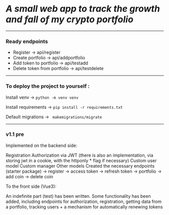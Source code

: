 _<h1>A small web app to track the growth and fall of my crypto portfolio</h1>_
<hr>
<h3> Ready endpoints</h3>
<ul>
<li>Register  -> api/register</li>
<li>Create portfolio -> api/addportfolio </li>
<li>Add token to portfolio -> api/testadd</li>
<li>Delete token from portfolio -> api/testdelete</li>
</ul>
<hr>
<h3> To deploy the project to yourself :  </h3>
<p>Install venv -> <code>python -m venv venv</code></p>
<p>Install requirements -> <code>pip install -r requirements.txt</code></p>
<p>Default migrations -> <code> makemigrations/migrate</code></p>
<hr>
<h3>v1.1 pre </h3>
Implemented on the backend side:

Registration
Authorization via JWT (there is also an implementation, via storing jwt in a cookie, with the httponly * flag if necessary)
Custom user model
Custom manager
Other models
Created the necessary endpoints (starter package)
-> register
-> access token
-> refresh token
-> portfolio
-> add coin
-> delete coin

To the front side (Vue3):

An indefinite part (test) has been written.
Some functionality has been added, including endpoints for authorization, registration, getting data from a portfolio, tracking users + a mechanism for automatically renewing tokens
